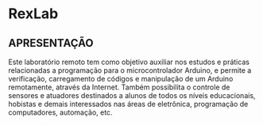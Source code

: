 # RexLab

## APRESENTAÇÃO

  Este laboratório remoto tem como objetivo auxiliar nos estudos e práticas relacionadas a 
programação para o microcontrolador Arduino, e permite a verificação, carregamento de códigos 
e manipulação de um Arduino remotamente, através da Internet. Também possibilita o controle 
de sensores e atuadores destinados a alunos de todos os níveis educacionais, hobistas e demais 
interessados nas áreas de eletrônica, programação de computadores, automação, etc.

